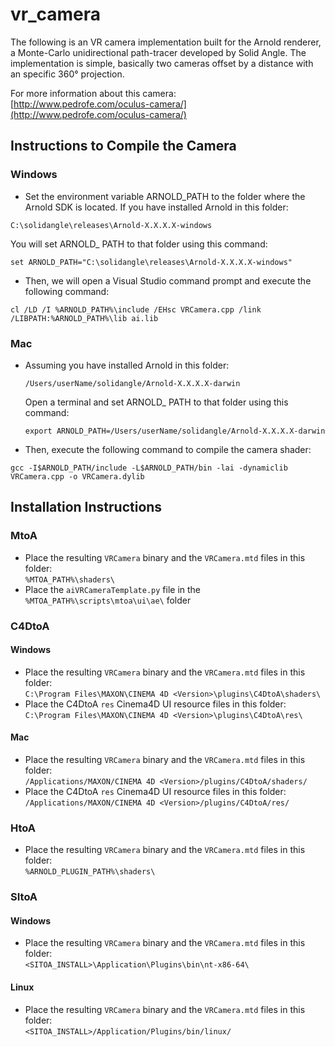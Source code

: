 # vr_camera #

The following is an VR camera implementation built for the Arnold renderer, a Monte-Carlo unidirectional path-tracer developed by Solid Angle. The implementation is simple, basically two cameras offset by a distance with an specific 360&deg; projection.

For more information about this camera:  
[http://www.pedrofe.com/oculus-camera/](http://www.pedrofe.com/oculus-camera/)

## Instructions to Compile the Camera ##

### Windows ###
 -  Set the environment variable ARNOLD_PATH to the folder where the Arnold SDK is located. If you have installed Arnold in this folder:

   `C:\solidangle\releases\Arnold-X.X.X.X-windows`

   You will set ARNOLD_ PATH to that folder using this command:

   `set ARNOLD_PATH="C:\solidangle\releases\Arnold-X.X.X.X-windows"`
  - Then, we will open a Visual Studio command prompt and execute the following command:

   `cl /LD /I %ARNOLD_PATH%\include /EHsc VRCamera.cpp /link /LIBPATH:%ARNOLD_PATH%\lib ai.lib`

### Mac ###

 - Assuming you have installed Arnold in this folder:

   `/Users/userName/solidangle/Arnold-X.X.X.X-darwin`

   Open a terminal and set ARNOLD_ PATH to that folder using this command:

   `export ARNOLD_PATH=/Users/userName/solidangle/Arnold-X.X.X.X-darwin`
  - Then, execute the following command to compile the camera shader:

   `gcc -I$ARNOLD_PATH/include -L$ARNOLD_PATH/bin -lai -dynamiclib VRCamera.cpp -o VRCamera.dylib`

## Installation Instructions ##

### MtoA ###

- Place the resulting `VRCamera` binary and the `VRCamera.mtd` files in this folder:  
 `%MTOA_PATH%\shaders\`
- Place the `aiVRCameraTemplate.py` file in the `%MTOA_PATH%\scripts\mtoa\ui\ae\` folder

### C4DtoA ###

#### Windows ####
- Place the resulting `VRCamera` binary and the `VRCamera.mtd` files in this folder:  
 `C:\Program Files\MAXON\CINEMA 4D <Version>\plugins\C4DtoA\shaders\`
- Place the C4DtoA `res` Cinema4D UI resource files in this folder:  
`C:\Program Files\MAXON\CINEMA 4D <Version>\plugins\C4DtoA\res\`

#### Mac ####
- Place the resulting `VRCamera` binary and the `VRCamera.mtd` files in this folder:  
 `/Applications/MAXON/CINEMA 4D <Version>/plugins/C4DtoA/shaders/`
- Place the C4DtoA `res` Cinema4D UI resource files in this folder:  
`/Applications/MAXON/CINEMA 4D <Version>/plugins/C4DtoA/res/`

### HtoA ###

- Place the resulting `VRCamera` binary and the `VRCamera.mtd` files in this folder:  
 `%ARNOLD_PLUGIN_PATH%\shaders\`

### SItoA ###

#### Windows ####
- Place the resulting `VRCamera` binary and the `VRCamera.mtd` files in this folder:  
 `<SITOA_INSTALL>\Application\Plugins\bin\nt-x86-64\`

#### Linux ####
 - Place the resulting `VRCamera` binary and the `VRCamera.mtd` files in this folder:  
`<SITOA_INSTALL>/Application/Plugins/bin/linux/`
